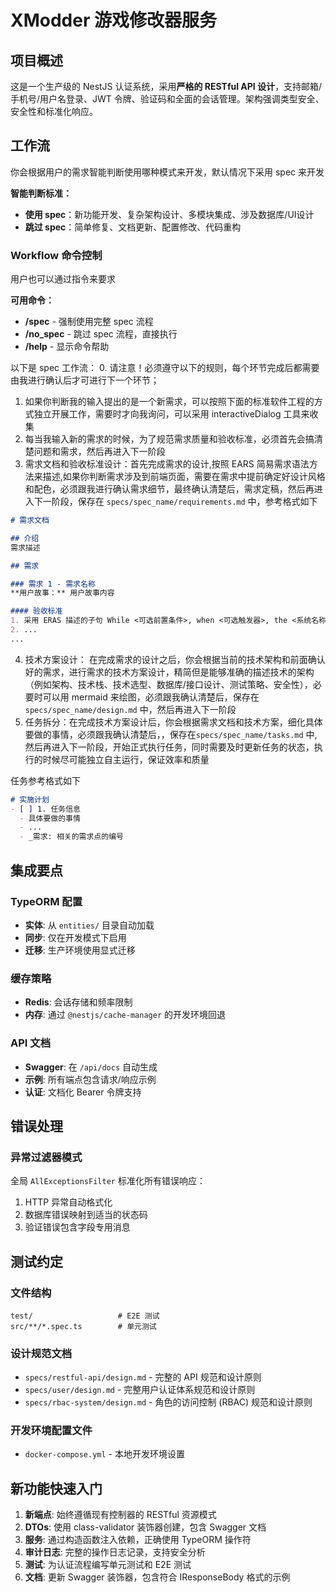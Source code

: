 # XModder 游戏修改器服务

## 项目概述
这是一个生产级的 NestJS 认证系统，采用**严格的 RESTful API 设计**，支持邮箱/手机号/用户名登录、JWT 令牌、验证码和全面的会话管理。架构强调类型安全、安全性和标准化响应。

## 工作流
你会根据用户的需求智能判断使用哪种模式来开发，默认情况下采用 spec 来开发

**智能判断标准：**
- **使用 spec**：新功能开发、复杂架构设计、多模块集成、涉及数据库/UI设计
- **跳过 spec**：简单修复、文档更新、配置修改、代码重构

### Workflow 命令控制
用户也可以通过指令来要求

**可用命令：**
- **/spec** - 强制使用完整 spec 流程
- **/no_spec** - 跳过 spec 流程，直接执行
- **/help** - 显示命令帮助

以下是 spec 工作流：
0. 请注意！必须遵守以下的规则，每个环节完成后都需要由我进行确认后才可进行下一个环节；
1. 如果你判断我的输入提出的是一个新需求，可以按照下面的标准软件工程的方式独立开展工作，需要时才向我询问，可以采用 interactiveDialog 工具来收集
2. 每当我输入新的需求的时候，为了规范需求质量和验收标准，必须首先会搞清楚问题和需求，然后再进入下一阶段
3. 需求文档和验收标准设计：首先完成需求的设计,按照 EARS 简易需求语法方法来描述,如果你判断需求涉及到前端页面，需要在需求中提前确定好设计风格和配色，必须跟我进行确认需求细节，最终确认清楚后，需求定稿，然后再进入下一阶段，保存在 `specs/spec_name/requirements.md` 中，参考格式如下
```markdown
# 需求文档

## 介绍
需求描述

## 需求

### 需求 1 - 需求名称
**用户故事：** 用户故事内容

#### 验收标准
1. 采用 ERAS 描述的子句 While <可选前置条件>, when <可选触发器>, the <系统名称> shall <系统响应>，例如 When 选择"静音"时，笔记本电脑应当抑制所有音频输出。
2. ...
...
```
4. 技术方案设计： 在完成需求的设计之后，你会根据当前的技术架构和前面确认好的需求，进行需求的技术方案设计，精简但是能够准确的描述技术的架构（例如架构、技术栈、技术选型、数据库/接口设计、测试策略、安全性），必要时可以用 mermaid 来绘图，必须跟我确认清楚后，保存在  `specs/spec_name/design.md`  中，然后再进入下一阶段
5. 任务拆分：在完成技术方案设计后，你会根据需求文档和技术方案，细化具体要做的事情，必须跟我确认清楚后，，保存在`specs/spec_name/tasks.md` 中, 然后再进入下一阶段，开始正式执行任务，同时需要及时更新任务的状态，执行的时候尽可能独立自主运行，保证效率和质量

任务参考格式如下

``` markdown
# 实施计划
- [ ] 1. 任务信息
  - 具体要做的事情
  - ...
  - _需求: 相关的需求点的编号
```

## 集成要点

### TypeORM 配置
- **实体**: 从 `entities/` 目录自动加载
- **同步**: 仅在开发模式下启用
- **迁移**: 生产环境使用显式迁移

### 缓存策略
- **Redis**: 会话存储和频率限制
- **内存**: 通过 `@nestjs/cache-manager` 的开发环境回退

### API 文档
- **Swagger**: 在 `/api/docs` 自动生成
- **示例**: 所有端点包含请求/响应示例
- **认证**: 文档化 Bearer 令牌支持

## 错误处理

### 异常过滤器模式
全局 `AllExceptionsFilter` 标准化所有错误响应：
1. HTTP 异常自动格式化
2. 数据库错误映射到适当的状态码  
3. 验证错误包含字段专用消息

## 测试约定

### 文件结构
```
test/                   # E2E 测试
src/**/*.spec.ts        # 单元测试
```

### 设计规范文档
- `specs/restful-api/design.md` - 完整的 API 规范和设计原则
- `specs/user/design.md` - 完整用户认证体系规范和设计原则
- `specs/rbac-system/design.md` - 角色的访问控制 (RBAC) 规范和设计原则

### 开发环境配置文件
- `docker-compose.yml` - 本地开发环境设置

## 新功能快速入门

1. **新端点**: 始终遵循现有控制器的 RESTful 资源模式
2. **DTOs**: 使用 class-validator 装饰器创建，包含 Swagger 文档
3. **服务**: 通过构造函数注入依赖，正确使用 TypeORM 操作符
4. **审计日志**: 完整的操作日志记录，支持安全分析
5. **测试**: 为认证流程编写单元测试和 E2E 测试
6. **文档**: 更新 Swagger 装饰器，包含符合 IResponseBody 格式的示例
